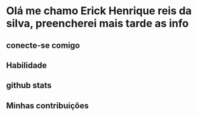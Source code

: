 # Olá me chamo Erick Henrique reis da silva, preencherei mais tarde as info

## conecte-se comigo

## Habilidade

## github stats

## Minhas contribuições